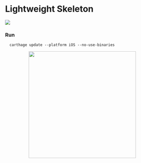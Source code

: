 # Lightweight Skeleton

![](https://github.com/lucabelezal/Skeleton/workflows/GitHubActions/badge.svg)

### Run

```
  carthage update --platform iOS --no-use-binaries
```

<p align="center">
  <img src="https://github.com/lucabelezal/Skeleton/blob/master/GIF/skeleton.gif" width="350"/>
</p>

